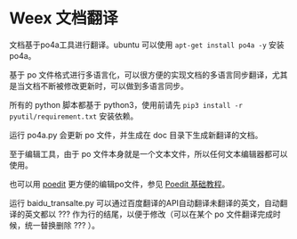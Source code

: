 # Weex 文档翻译


文档基于po4a工具进行翻译。ubuntu 可以使用 `apt-get install po4a -y` 安装po4a。

基于 po 文件格式进行多语言化，可以很方便的实现文档的多语言同步翻译，尤其是当文档不断被修改更新时，可以做到多语言同步。

所有的 python 脚本都基于 python3，使用前请先 `pip3 install -r pyutil/requirement.txt` 安装依赖。

运行 po4a.py 会更新 po 文件，并生成在 doc 目录下生成新翻译的文档。 

至于编辑工具，由于 po 文件本身就是一个文本文件，所以任何文本编辑器都可以使用。

也可以用 [poedit](https://poedit.net/) 更方便的编辑po文件，参见 [Poedit 基础教程](http://teliute.laxjyj.com/TeacHtm/TePoedit/lesson4/lesson4.html)。 

运行 baidu_transalte.py 可以通过百度翻译的API自动翻译未翻译的英文，自动翻译的英文都以 ??? 作为行的结尾，以便于修改（可以在某个 po 文件翻译完成时候，统一替换删除 ??? ）。


